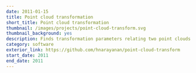 ```yaml
---
date: 2011-01-15
title: Point cloud transformation
short_title: Point cloud transformation
thumbnail: /images/projects/point-cloud-transform.svg
thumbnail_background: yes
description: Finds transformation parameters relating two point clouds.
category: software
exterior_link: https://github.com/hnarayanan/point-cloud-transform
start_date: 2011
end_date: 2011
---
```

